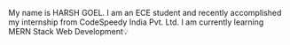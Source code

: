 My name is HARSH GOEL. I am an ECE student and recently accomplished my internship from CodeSpeedy India Pvt. Ltd.
I am currently learning MERN Stack Web Development💡
